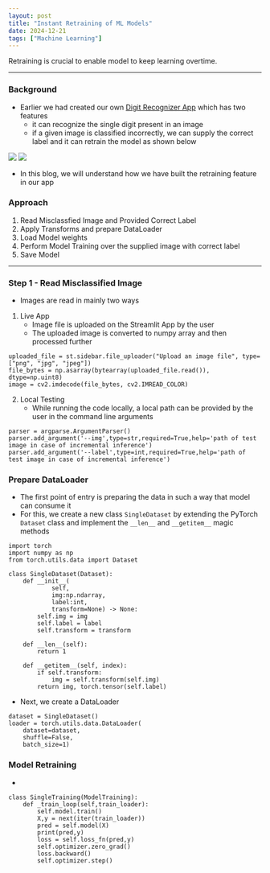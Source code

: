 ```yaml
---
layout: post
title: "Instant Retraining of ML Models"
date: 2024-12-21
tags: ["Machine Learning"]
---
```


Retraining is crucial to enable model to keep learning overtime.

---

### Background

- Earlier we had created our own [Digit Recognizer App](https://gouherdanish.github.io/2024/12/09/digit-recognition.html) which has two features
    - it can recognize the single digit present in an image
    - if a given image is classified incorrectly, we can supply the correct label and it can retrain the model as shown below

<img src="{{site.url}}/images/mnist/pred_wrong.png"/>
<img src="{{site.url}}/images/mnist/retrain.png"/>

- In this blog, we will understand how we have built the retraining feature in our app

### Approach

1. Read Misclassfied Image and Provided Correct Label
2. Apply Transforms and prepare DataLoader
3. Load Model weights
4. Perform Model Training over the supplied image with correct label
5. Save Model 

---

### Step 1 - Read Misclassified Image

- Images are read in mainly two ways 

1. Live App
    - Image file is uploaded on the Streamlit App by the user
    - The uploaded image is converted to numpy array and then processed further

```
uploaded_file = st.sidebar.file_uploader("Upload an image file", type=["png", "jpg", "jpeg"])
file_bytes = np.asarray(bytearray(uploaded_file.read()), dtype=np.uint8)
image = cv2.imdecode(file_bytes, cv2.IMREAD_COLOR)
```

2. Local Testing
    - While running the code locally, a local path can be provided by the user in the command line arguments 

```
parser = argparse.ArgumentParser()
parser.add_argument('--img',type=str,required=True,help='path of test image in case of incremental inference')
parser.add_argument('--label',type=int,required=True,help='path of test image in case of incremental inference')
```

### Prepare DataLoader

- The first point of entry is preparing the data in such a way that model can consume it
- For this, we create a new class `SingleDataset` by extending the PyTorch `Dataset` class and implement the `__len__` and `__getitem__` magic methods

```
import torch
import numpy as np
from torch.utils.data import Dataset

class SingleDataset(Dataset):
    def __init__(
            self,
            img:np.ndarray,
            label:int,
            transform=None) -> None:
        self.img = img
        self.label = label
        self.transform = transform

    def __len__(self):
        return 1
    
    def __getitem__(self, index):
        if self.transform: 
            img = self.transform(self.img)
        return img, torch.tensor(self.label)
```

- Next, we create a DataLoader

```
dataset = SingleDataset()
loader = torch.utils.data.DataLoader(
    dataset=dataset, 
    shuffle=False, 
    batch_size=1)
```

### Model Retraining

- 

```
class SingleTraining(ModelTraining):
    def _train_loop(self,train_loader):
        self.model.train()
        X,y = next(iter(train_loader))
        pred = self.model(X)
        print(pred,y)
        loss = self.loss_fn(pred,y)
        self.optimizer.zero_grad()
        loss.backward()
        self.optimizer.step()
```